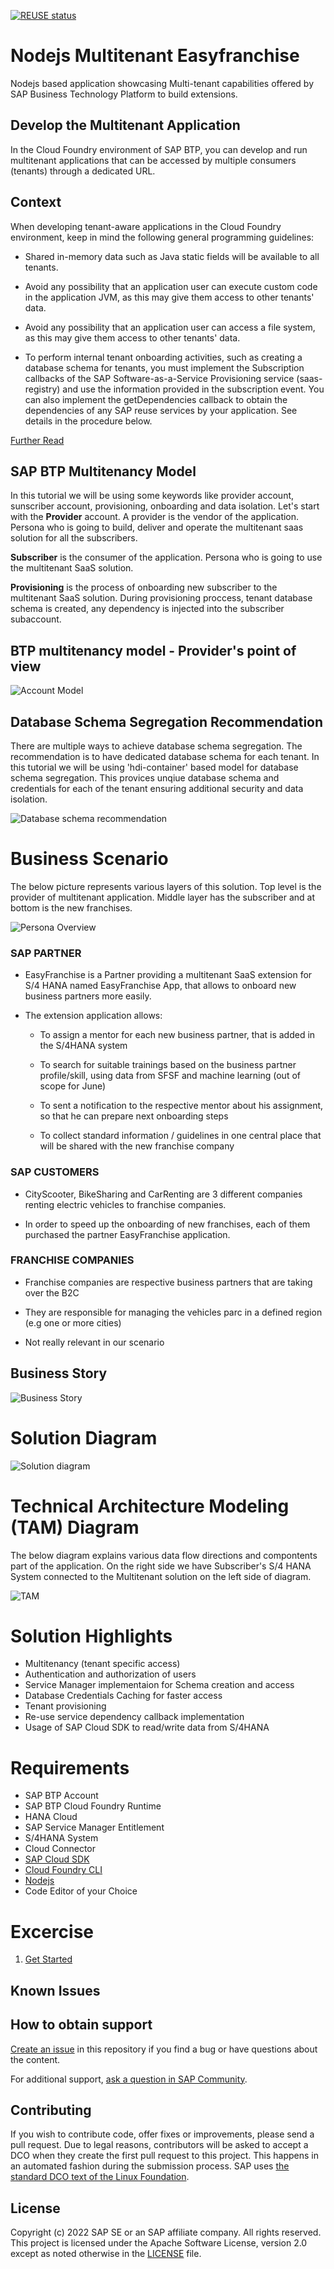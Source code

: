 [![REUSE status](https://api.reuse.software/badge/github.com/SAP-samples/btp-cf-multitenant-extension)](https://api.reuse.software/info/github.com/SAP-samples/btp-cf-multitenant-extension)

# Nodejs Multitenant Easyfranchise 
Nodejs based  application showcasing Multi-tenant capabilities offered by SAP Business Technology Platform to build extensions.

## Develop the Multitenant Application

In the Cloud Foundry environment of SAP BTP, you can develop and run multitenant applications that can be accessed by multiple consumers (tenants) through a dedicated URL.
## Context
When developing tenant-aware applications in the Cloud Foundry environment, keep in mind the following general programming guidelines:

- Shared in-memory data such as Java static fields will be available to all tenants.

- Avoid any possibility that an application user can execute custom code in the application JVM, as this may give them access to other tenants' data.

- Avoid any possibility that an application user can access a file system, as this may give them access to other tenants' data.

- To perform internal tenant onboarding activities, such as creating a database schema for tenants, you must implement the Subscription callbacks of the SAP Software-as-a-Service Provisioning service (saas-registry) and use the information provided in the subscription event. You can also implement the getDependencies callback to obtain the dependencies of any SAP reuse services by your application. See details in the procedure below.

[Further Read](https://help.sap.com/products/BTP/65de2977205c403bbc107264b8eccf4b/ff540477f5404e3da2a8ce23dcee602a.html)

## SAP BTP Multitenancy Model

In this tutorial we will be using some keywords like provider account, sunscriber account, provisioning, onboarding and data isolation. 
Let's start with the **Provider** account.
A provider is the vendor of the application. Persona who is going to build, deliver and operate the multitenant saas solution for all the subscribers.

**Subscriber** is the consumer of the application. Persona who is going to use the multitenant SaaS solution.

**Provisioning** is the process of onboarding new subscriber to the multitenant SaaS solution. During provisioning proccess, tenant database schema is created, any dependency is injected into the subscriber subaccount.


## BTP multitenancy model - Provider's point of view 
![Account Model](/documentation/images/account%20model.png)

## Database Schema Segregation Recommendation
There are multiple ways to achieve database schema segregation. The recommendation is to have dedicated database schema for each tenant. In this tutorial we will be using 'hdi-container' based model for database schema segregation. This provices unqiue database schema and credentials for each of the tenant ensuring additional security and data isolation.

![Database schema recommendation](/documentation/images/tenant%20data%20seperation.jpeg)



# Business Scenario
The below picture represents various layers of this solution. Top level is the provider of multitenant application. Middle layer has the subscriber and at bottom is the new franchises.

![Persona Overview](/documentation/images/EasyFranchise%20persona.png)


### SAP PARTNER ​

- EasyFranchise is a Partner providing a multitenant SaaS extension for S/4 HANA named EasyFranchise App, that allows to onboard new business partners more easily. ​

- The extension application allows:​

    - To assign a mentor for each new business partner, that is added in the S/4HANA system​

    - To search for suitable trainings based on the business partner profile/skill, using data from SFSF and machine learning (out of scope for June)​

    - To sent a notification to the respective mentor about his assignment, so that he can prepare next onboarding steps​

    - To collect standard information / guidelines in one central place that will be shared with the new franchise company​

### SAP CUSTOMERS​

- CityScooter, BikeSharing and CarRenting are 3 different companies renting electric vehicles to franchise companies. ​

- In order to speed up the onboarding of new franchises, each of them purchased the partner EasyFranchise application. ​

### FRANCHISE COMPANIES​

- Franchise companies are respective business partners that are taking over the B2C​

- They are responsible for managing the vehicles parc in a defined region (e.g one or more cities)​

- Not really relevant in our scenario​

## Business Story

![Business Story](/documentation/images/Business%20Story.png)
​
# Solution Diagram 
![Solution diagram](/documentation/images/Slide5.jpg)

# Technical Architecture Modeling (TAM) Diagram
The below diagram explains various data flow directions and compontents part of the application. On the right side we have Subscriber's S/4 HANA System connected to the Multitenant solution on the left side of diagram.

![TAM](/documentation/images/tam.png)


# Solution Highlights
- Multitenancy (tenant specific access)
- Authentication and authorization of users
- Service Manager implementaion for Schema creation and access
- Database Credentials Caching for faster access
- Tenant provisioning
- Re-use service dependency callback implementation
- Usage of SAP Cloud SDK to read/write data from S/4HANA

# Requirements 
- SAP BTP Account
- SAP BTP Cloud Foundry Runtime 
- HANA Cloud
- SAP Service Manager Entitlement
- S/4HANA System
- Cloud Connector
- [SAP Cloud SDK](https://sap.github.io/cloud-sdk/docs/js/getting-started)
- [Cloud Foundry CLI](https://docs.cloudfoundry.org/cf-cli/install-go-cli.html)
- [Nodejs](https://linkhttps://nodejs.org/en/download/)
- Code Editor of your Choice

# Excercise

1. [Get Started](../../tree/mission/README.md)
## Known Issues
<!-- You may simply state "No known issues. -->

## How to obtain support
[Create an issue](https://github.com/SAP-samples/btp-cf-multitenant-extension/issues) in this repository if you find a bug or have questions about the content.
 
For additional support, [ask a question in SAP Community](https://answers.sap.com/questions/ask.html).

## Contributing
If you wish to contribute code, offer fixes or improvements, please send a pull request. Due to legal reasons, contributors will be asked to accept a DCO when they create the first pull request to this project. This happens in an automated fashion during the submission process. SAP uses [the standard DCO text of the Linux Foundation](https://developercertificate.org/).

## License
Copyright (c) 2022 SAP SE or an SAP affiliate company. All rights reserved. This project is licensed under the Apache Software License, version 2.0 except as noted otherwise in the [LICENSE](LICENSE) file.

